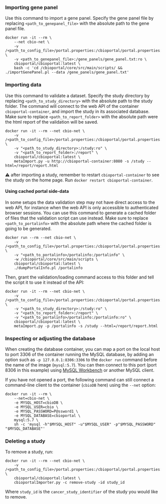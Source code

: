### Importing gene panel ###

Use this command to import a gene panel. Specify the gene panel file by replacing 
`<path_to_genepanel_file>` with the absolute path to the gene panel file.

```shell
docker run -it --rm \
    --net cbio-net \
    -v /<path_to_config_file>/portal.properties:/cbioportal/portal.properties:ro \
    -v <path_to_genepanel_file>:/gene_panels/gene_panel.txt:ro \
    cbioportal/cbioportal:latest \
    bash -c 'cd /cbioportal/core/src/main/scripts/ && ./importGenePanel.pl --data /gene_panels/gene_panel.txt'
```

### Importing data ###

Use this command to validate a dataset. Specify the study directory by replacing 
`<path_to_study_directory>` with the absolute path to the study folder. The
command will connect to the web API of the container `cbioportal-container`, and import 
the study in its associated database. Make sure to replace `<path_to_report_folder>` with 
the absolute path were the html report of the validation will be saved.

```shell
docker run -it --rm --net cbio-net \
    -v /<path_to_config_file>/portal.properties:/cbioportal/portal.properties:ro \
    -v "<path_to_study_directory>:/study:ro" \
    -v "<path_to_report_folder>:/report" \
    cbioportal/cbioportal:latest \
    metaImport.py -u http://cbioportal-container:8080 -s /study --html=/report/report.html
```
:warning: after importing a study, remember to restart `cbioportal-container`
to see the study on the home page. Run `docker restart cbioportal-container`.

#### Using cached portal side-data ####

In some setups the data validation step may not have direct access to the web API, for instance when the web API is only accessible to authenticated browser sessions. You can use this command to generate a cached folder of files that the validation script can use instead. Make sure to replace `<path_to_portalinfo>` with the absolute path where the cached folder is going to be generated.

```shell
docker run --rm --net cbio-net \
    -v /<path_to_config_file>/portal.properties:/cbioportal/portal.properties:ro \
    -v "<path_to_portalinfo>/portalinfo:/portalinfo" \
    -w /cbioportal/core/src/main/scripts \
    cbioportal/cbioportal:latest \
    ./dumpPortalInfo.pl /portalinfo
```

Then, grant the validation/loading command access to this folder and tell the script it to use it instead of the API:

```shell
docker run -it --rm --net cbio-net \
    -v /<path_to_config_file>/portal.properties:/cbioportal/portal.properties:ro \
    -v "<path_to_study_directory>:/study:ro" \
    -v "<path_to_report_folder>:/report" \
    -v "<path_to_portalinfo>/portalinfo:/portalinfo:ro" \
    cbioportal/cbioportal:latest \
    metaImport.py -p /portalinfo -s /study --html=/report/report.html
```

### Inspecting or adjusting the database ###

When creating the database container, you can map a port on the
local host to port 3306 of the container running the MySQL database,
by adding an option such as `-p 127.0.0.1:8306:3306` to the `docker
run` command before the name of the image (`mysql:5.7`).  You can then
connect to this port (port 8306 in this example) using [MySQL
Workbench](https://www.mysql.com/products/workbench/) or another
MySQL client.

If you have not opened a port, the following command can still
connect a command-line client to the container (`cbioDB` here)
using the `--net` option:

```shell
docker run -it --rm \
    --net=cbio-net \
    -e MYSQL_HOST=cbioDB \
    -e MYSQL_USER=cbio \
    -e MYSQL_PASSWORD=P@ssword1 \
    -e MYSQL_DATABASE=cbioportal \
    mysql:5.7 \
    sh -c 'mysql -h"$MYSQL_HOST" -u"$MYSQL_USER" -p"$MYSQL_PASSWORD" "$MYSQL_DATABASE"'
```

### Deleting a study ###

To remove a study, run:

```shell
docker run -it --rm --net cbio-net \
    -v /<path_to_config_file>/portal.properties:/cbioportal/portal.properties:ro \
    cbioportal/cbioportal:latest \
    cbioportalImporter.py -c remove-study -id study_id
```

Where `study_id` is the `cancer_study_identifier` of the study you would like to remove.
